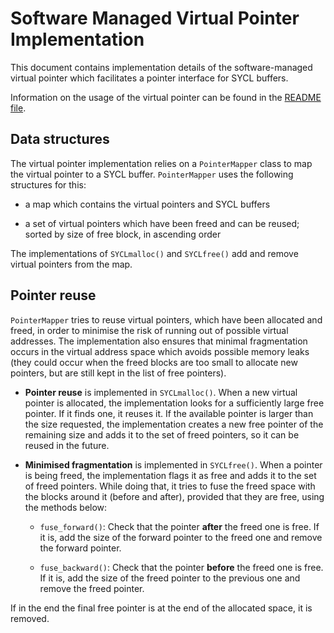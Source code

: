 Software Managed Virtual Pointer Implementation
===============================================

This document contains implementation details of the software-managed
virtual pointer which facilitates a pointer interface for SYCL buffers.

Information on the usage of the virtual pointer can be found in the
[README file](README.adoc).

Data structures
---------------

The virtual pointer implementation relies on a `PointerMapper` class to
map the virtual pointer to a SYCL buffer. `PointerMapper` uses the
following structures for this:

-   a map which contains the virtual pointers and SYCL buffers

-   a set of virtual pointers which have been freed and can be reused;
    sorted by size of free block, in ascending order

The implementations of `SYCLmalloc()` and `SYCLfree()` add and remove
virtual pointers from the map.

Pointer reuse
-------------

`PointerMapper` tries to reuse virtual pointers, which have been
allocated and freed, in order to minimise the risk of running out of
possible virtual addresses. The implementation also ensures that minimal
fragmentation occurs in the virtual address space which avoids possible
memory leaks (they could occur when the freed blocks are too small to
allocate new pointers, but are still kept in the list of free pointers).

-   **Pointer reuse** is implemented in `SYCLmalloc()`. When a new
    virtual pointer is allocated, the implementation looks for a
    sufficiently large free pointer. If it finds one, it reuses it. If
    the available pointer is larger than the size requested, the
    implementation creates a new free pointer of the remaining size and
    adds it to the set of freed pointers, so it can be reused in the
    future.

-   **Minimised fragmentation** is implemented in `SYCLfree()`. When a
    pointer is being freed, the implementation flags it as free and adds
    it to the set of freed pointers. While doing that, it tries to fuse
    the freed space with the blocks around it (before and after),
    provided that they are free, using the methods below:

    -   `fuse_forward()`: Check that the pointer **after** the freed one
        is free. If it is, add the size of the forward pointer to the
        freed one and remove the forward pointer.

    -   `fuse_backward()`: Check that the pointer **before** the freed
        one is free. If it is, add the size of the freed pointer to the
        previous one and remove the freed pointer.

If in the end the final free pointer is at the end of the allocated
space, it is removed.
